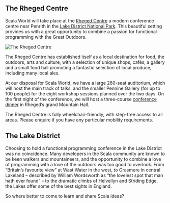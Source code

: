 ## The Rheged Centre

Scala World will take place at the [Rheged Centre](http://www.rheged.com/) a
modern conference centre near Penrith in the [Lake District National
Park](http://www.lakedistrict.gov.uk/). This beautiful setting provides us with
a great opportunity to combine a passion for functional programming with the
Great Outdoors.

![The Rheged Centre](/images/rheged.jpg)

The Rheged Centre has established itself as a local destination for food, the
outdoors, arts and culture, with a selection of unique shops, cafés, a gallery
and a small food hall promoting a fantastic selection of local produce,
including many local ales.

At our disposal for Scala World, we have a large 260-seat auditorium, which
will host the main track of talks, and the smaller Pennine Gallery (for up to
100 people) for the eight workshop sessions planned over the two days. On the
first night of the conference, we will host a three-course [conference
dinner](/dinner) in Rheged’s grand Mountain Hall.

The Rheged Centre is fully wheelchair-friendly, with step-free access to all
areas. Please enquire if you have any particular mobility requirements.

## The Lake District

Choosing to hold a functional programming conference in the Lake District was
no coincidence. Many developers in the Scala community are known to be keen
walkers and mountaineers, and the opportunity to combine a love of programming
with a love of the outdoors was too good to overlook. From “Britain’s favourite
view” at Wast Water in the west, to Grasmere in central Lakeland – described by
William Wordsworth as “the loveiest spot that man hath ever found” – to the
dramatic climbs of Helvellyn and Striding Edge, the Lakes offer some of the
best sights in England.

So where better to come to learn and share Scala ideas?

